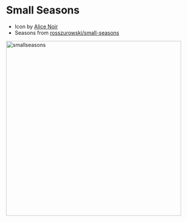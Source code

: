 
# Small Seasons

- Icon by [Alice Noir](https://thenounproject.com/AliceNoir/)
- Seasons from [rosszurowski/small-seasons](https://github.com/rosszurowski/small-seasons)

<img width="476" alt="smallseasons" src="https://github.com/suttree/Small-Seasons/assets/14312/c3f8f1fb-a0cd-4c82-9841-bf846a88d04d">
